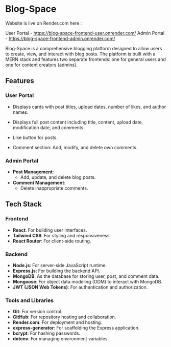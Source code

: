 # Blog-Space

Website is live on Render.com here : 

User Portal - https://blog-space-frontend-user.onrender.com/
Admin Portal - https://blog-space-frontend-admin.onrender.com/


Blog-Space is a comprehensive blogging platform designed to allow users to create, view, and interact with blog posts. The platform is built with a MERN stack and features two separate frontends: one for general users and one for content creators (admins).

## Features

### User Portal

- Displays cards with post titles, upload dates, number of likes, and author names.

- Displays full post content including title, content, upload date, modification date, and comments.
- Like button for posts.
- Comment section: Add, modify, and delete own comments.

### Admin Portal

- **Post Management**:
  - Add, update, and delete blog posts.
- **Comment Management**:
  - Delete inappropriate comments.

## Tech Stack

### Frontend

- **React**: For building user interfaces.
- **Tailwind CSS**: For styling and responsiveness.
- **React Router**: For client-side routing.

### Backend

- **Node.js**: For server-side JavaScript runtime.
- **Express.js**: For building the backend API.
- **MongoDB**: As the database for storing user, post, and comment data.
- **Mongoose**: For object data modeling (ODM) to interact with MongoDB.
- **JWT (JSON Web Tokens)**: For authentication and authorization.

### Tools and Libraries

- **Git**: For version control.
- **GitHub**: For repository hosting and collaboration.
- **Render.com**: For deployment and hosting.
- **express-generator**: For scaffolding the Express application.
- **bcrypt**: For hashing passwords.
- **dotenv**: For managing environment variables.
